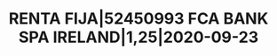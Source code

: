 ---
layout: asset
title: RENTA FIJA|52450993 FCA BANK SPA IRELAND|1,25|2020-09-23
isin: XS1383510259
---
